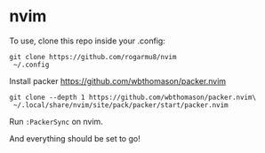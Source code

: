 # nvim

To use, clone this repo inside your .config:

```
git clone https://github.com/rogarmu8/nvim
 ~/.config
```

Install packer https://github.com/wbthomason/packer.nvim
```
git clone --depth 1 https://github.com/wbthomason/packer.nvim\
 ~/.local/share/nvim/site/pack/packer/start/packer.nvim
```
Run ```:PackerSync``` on nvim.

And everything should be set to go!

